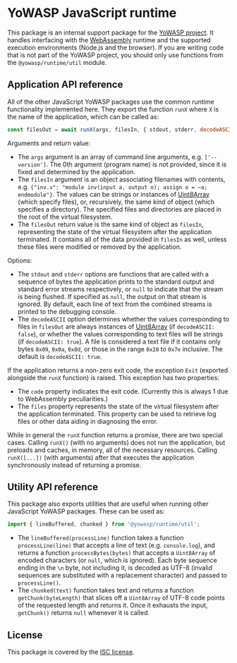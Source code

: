YoWASP JavaScript runtime
=========================

This package is an internal support package for the [YoWASP project][yowasp]. It handles interfacing with the [WebAssembly][] runtime and the supported execution environments (Node.js and the browser). If you are writing code that is not part of the YoWASP project, you should only use functions from the `@yowasp/runtime/util` module.

[webassembly]: https://webassembly.org/
[yowasp]: https://yowasp.github.io/


Application API reference
-------------------------

All of the other JavaScript YoWASP packages use the common runtime functionality implemented here. They export the function `runX` where `X` is the name of the application, which can be called as:

```js
const filesOut = await runX(args, filesIn, { stdout, stderr, decodeASCII: true });
```

Arguments and return value:
- The `args` argument is an array of command line arguments, e.g. `['--version']`. The 0th argument (program name) is not provided, since it is fixed and determined by the application.
- The `filesIn` argument is an object associating filenames with contents, e.g. `{"inv.v": "module inv(input a, output o); assign o = ~a; endmodule"}`. The values can be strings or instances of [Uint8Array][] (which specify files), or, recursively, the same kind of object (which specifies a directory). The specified files and directories are placed in the root of the virtual filesystem.
- The `filesOut` return value is the same kind of object as `filesIn`, representing the state of the virtual filesystem after the application terminated. It contains all of the data provided in `filesIn` as well, unless these files were modified or removed by the application.

Options:
- The `stdout` and `stderr` options are functions that are called with a sequence of bytes the application prints to the standard output and standard error streams respectively, or `null` to indicate that the stream is being flushed. If specified as `null`, the output on that stream is ignored. By default, each line of text from the combined streams is printed to the debugging console.
- The `decodeASCII` option determines whether the values corresponding to files in `filesOut` are always instances of [Uint8Array][] (if `decodeASCII: false`), or whether the values corresponding to text files will be strings (if `decodeASCII: true`). A file is considered a text file if it contains only bytes `0x09`, `0x0a`, `0x0d`, or those in the range `0x20` to `0x7e` inclusive. The default is `decodeASCII: true`.

If the application returns a non-zero exit code, the exception `Exit` (exported alongside the `runX` function) is raised. This exception has two properties:
- The `code` property indicates the exit code. (Currently this is always 1 due to WebAssembly peculiarities.)
- The `files` property represents the state of the virtual filesystem after the application terminated. This property can be used to retrieve log files or other data aiding in diagnosing the error.

While in general the `runX` function returns a promise, there are two special cases. Calling `runX()` (with no arguments) does not run the application, but preloads and caches, in memory, all of the necessary resources. Calling `runX([...])` (with arguments) after that executes the application synchronously instead of returning a promise.

[Uint8Array]: https://developer.mozilla.org/en-US/docs/Web/JavaScript/Reference/Global_Objects/Uint8Array


Utility API reference
---------------------

This package also exports utilities that are useful when running other JavaScript YoWASP packages. These can be used as:

```js
import { lineBuffered, chunked } from '@yowasp/runtime/util';
```

- The `lineBuffered(processLine)` function takes a function `processLine(line)` that accepts a line of text (e.g. `console.log`), and returns a function `processBytes(bytes)` that accepts a `Uint8Array` of encoded characters (or `null`, which is ignored). Each byte sequence ending in the `\n` byte, not including it, is decoded as UTF-8 (invalid sequences are substituted with a replacement character) and passed to `processLine()`.
- The `chunked(text)` function takes text and returns a function `getChunk(byteLength)` that slices off a `Uint8Array` of UTF-8 code points of the requested length and returns it. Once it exhausts the input, `getChunk()` returns `null` whenever it is called.


License
-------

This package is covered by the [ISC license](LICENSE.txt).
